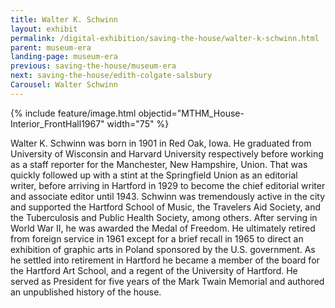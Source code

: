 ```yaml
---
title: Walter K. Schwinn
layout: exhibit
permalink: /digital-exhibition/saving-the-house/walter-k-schwinn.html
parent: museum-era
landing-page: museum-era
previous: saving-the-house/museum-era
next: saving-the-house/edith-colgate-salsbury
Carousel: Walter Schwinn
---
```


{% include feature/image.html objectid="MTHM_House-Interior_FrontHall1967" width="75" %}

Walter K. Schwinn was born in 1901 in Red Oak, Iowa. He graduated from University of Wisconsin and Harvard University respectively before working as a staff reporter for the Manchester, New Hampshire, Union. That was quickly followed up with a stint at the Springfield Union as an editorial writer, before arriving in Hartford in 1929 to become the chief editorial writer and associate editor until 1943. Schwinn was tremendously active in the city and supported the Hartford School of Music, the Travelers Aid Society, and the Tuberculosis and Public Health Society, among others. After serving in World War II, he was awarded the Medal of Freedom. He ultimately retired from foreign service in 1961 except for a brief recall in 1965 to direct an exhibition of graphic arts in Poland sponsored by the U.S. government. As he settled into retirement in Hartford he became a member of the board for the Hartford Art School, and a regent of the University of Hartford. He served as President for five years of the Mark Twain Memorial and authored an unpublished history of the house.

